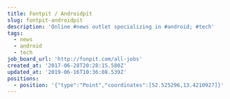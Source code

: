 ```yaml
---
title: Fontpit / Androidpit
slug: fontpit-androidpit
description: 'Online #news outlet specializing in #android; #tech'
tags:
  - news
  - android
  - tech
job_board_url: 'http://fonpit.com/all-jobs'
created_at: '2017-06-28T20:28:15.580Z'
updated_at: '2019-06-16T10:36:08.539Z'
positions:
  - position: '{"type":"Point","coordinates":[52.525296,13.4210927]}'
---
```


